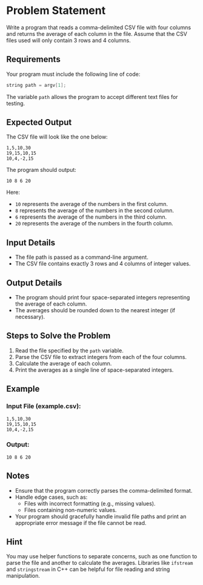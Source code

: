 # Problem Statement

Write a program that reads a comma-delimited CSV file with four columns and returns the average of each column in the file. Assume that the CSV files used will only contain 3 rows and 4 columns.

## Requirements
Your program must include the following line of code:
```cpp
string path = argv[1];
```
The variable `path` allows the program to accept different text files for testing.

## Expected Output
The CSV file will look like the one below:
```
1,5,10,30
19,15,10,15
10,4,-2,15
```
The program should output:
```
10 8 6 20
```
Here:
- `10` represents the average of the numbers in the first column.
- `8` represents the average of the numbers in the second column.
- `6` represents the average of the numbers in the third column.
- `20` represents the average of the numbers in the fourth column.

## Input Details
- The file path is passed as a command-line argument.
- The CSV file contains exactly 3 rows and 4 columns of integer values.

## Output Details
- The program should print four space-separated integers representing the average of each column.
- The averages should be rounded down to the nearest integer (if necessary).

## Steps to Solve the Problem
1. Read the file specified by the `path` variable.
2. Parse the CSV file to extract integers from each of the four columns.
3. Calculate the average of each column.
4. Print the averages as a single line of space-separated integers.

## Example
### Input File (example.csv):
```
1,5,10,30
19,15,10,15
10,4,-2,15
```

### Output:
```
10 8 6 20
```

## Notes
- Ensure that the program correctly parses the comma-delimited format.
- Handle edge cases, such as:
  - Files with incorrect formatting (e.g., missing values).
  - Files containing non-numeric values.
- Your program should gracefully handle invalid file paths and print an appropriate error message if the file cannot be read.

## Hint
You may use helper functions to separate concerns, such as one function to parse the file and another to calculate the averages. Libraries like `ifstream` and `stringstream` in C++ can be helpful for file reading and string manipulation.

